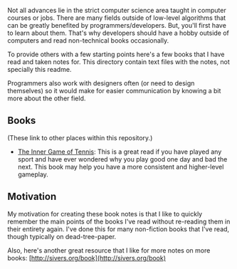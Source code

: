 Not all advances lie in the strict computer science area taught in computer courses or jobs. There are many fields outside of low-level algorithms that can be greatly benefited by programmers/developers. But, you'll first have to learn about them. That's why developers should have a hobby outside of computers and read non-technical books occasionally.

To provide others with a few starting points here's a few books that I have read and taken notes for. This directory contain text files with the notes, not specially this readme.

Programmers also work with designers often (or need to design themselves) so it would make for easier communication by knowing a bit more about the other field.



## Books ##
(These link to other places within this repository.)

- [The Inner Game of Tennis](https://github.com/danialgoodwin/dev/blob/master/note/book--the-design-of-everyday-things.md): This is a great read if you have played any sport and have ever wondered why you play good one day and bad the next. This book may help you have a more consistent and higher-level gameplay.


## Motivation ##
My motivation for creating these book notes is that I like to quickly remember the main points of the books I've read without re-reading them in their entirety again. I've done this for many non-fiction books that I've read, though typically on dead-tree-paper.

Also, here's another great resource that I like for more notes on more books: [http://sivers.org/book](http://sivers.org/book)

